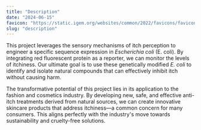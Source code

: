 ```yaml
---
title: "Description"
date: "2024-06-15"
favicon: "https://static.igem.org/websites/common/2022/favicons/favicon.svg"
slug: "description"
---
```


This project leverages the sensory mechanisms of itch perception to engineer a specific sequence expression in *Escherichia coli* (E. coli). 
By integrating red fluorescent protein as a reporter, we can monitor the levels of itchiness. 
Our ultimate goal is to use these genetically modified *E. coli* to identify and isolate natural compounds that can effectively inhibit itch without causing harm.

The transformative potential of this project lies in its application to the fashion and cosmetics industry. 
By developing new, safe, and effective anti-itch treatments derived from natural sources, we can create innovative skincare products that address itchiness—a common concern for many consumers. 
This aligns perfectly with the industry's move towards sustainability and cruelty-free solutions.

